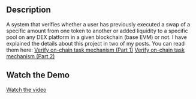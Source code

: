 ## Description

A system that verifies whether a user has previously executed a swap of a specific amount from one token to another or added liquidity to a specific pool on any DEX platform in a given blockchain (base EVM) or not.
I have explained the details about this project in two of my posts. You can read them here:
[Verify on-chain task mechanism (Part 1)](https://swordtechnotes.blogspot.com/2023/05/verify-on-chain-task-mechanism-part-1.html)
[Verify on-chain task mechanism (Part 2)](https://swordtechnotes.blogspot.com/2023/05/verify-on-chain-task-mechanism-part-2_10.html)

## Watch the Demo

[Watch the video](https://drive.google.com/file/d/1SyXe3TdkLu1O54WbF-emDqb3ijClzK8A/view?usp=sharing)

